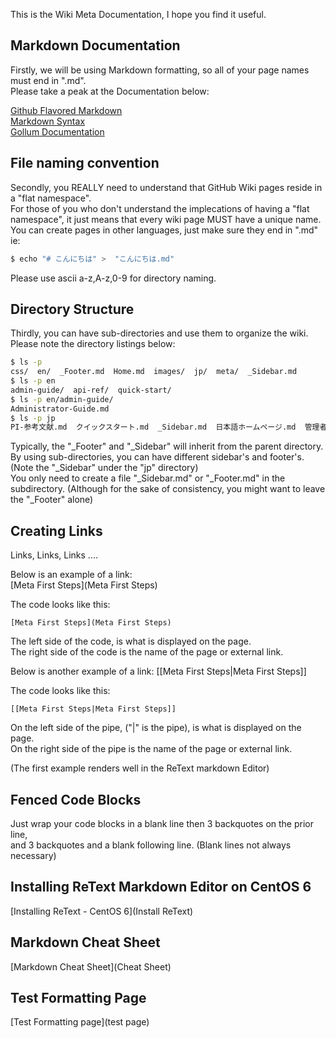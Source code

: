 This is the Wiki Meta Documentation, I hope you find it useful.

## Markdown Documentation
Firstly, we will be using Markdown formatting, so all of your page names must end in ".md".  
Please take a peak at the Documentation below:   
  
[Github Flavored Markdown](https://help.github.com/articles/github-flavored-markdown)  
[Markdown Syntax](http://daringfireball.net/projects/markdown/syntax)   
[Gollum Documentation](https://github.com/gollum/gollum/wiki)   

## File naming convention  
Secondly, you REALLY need to understand that GitHub Wiki pages reside in a "flat namespace".  
For those of you who don't understand the implecations of having a "flat namespace", it just means that every wiki page MUST have a unique name.  
You can create pages in other languages, just make sure they end in ".md" ie: 
 
```bash
$ echo "# こんにちは" >  "こんにちは.md"
```
Please use ascii a-z,A-z,0-9 for directory naming. 

## Directory Structure    
Thirdly, you can have sub-directories and use them to organize the wiki.   
Please note the directory listings below:  

```bash
$ ls -p
css/  en/  _Footer.md  Home.md  images/  jp/  meta/  _Sidebar.md
$ ls -p en
admin-guide/  api-ref/  quick-start/ 
$ ls -p en/admin-guide/
Administrator-Guide.md
$ ls -p jp
PI-参考文献.md  クイックスタート.md  _Sidebar.md  日本語ホームページ.md  管理者ガイド.md
```
  
Typically, the "_Footer" and "_Sidebar" will inherit from the parent directory.  
By using sub-directories, you can have different sidebar's and footer's.  
(Note the "_Sidebar" under the "jp" directory)  
You only need to create a file "_Sidebar.md" or "_Footer.md" in the subdirectory.
(Although for the sake of consistency, you might want to leave the "_Footer" alone)  

## Creating Links
Links, Links, Links ....  

Below is an example of a link:  
[Meta First Steps](Meta First Steps)  

The code looks like this:  

```
[Meta First Steps](Meta First Steps)
```

The left side of the code, is what is displayed on the page.  
The right side of the code is the name of the page or external link.
  
  
Below is another example of a link:
[[Meta First Steps|Meta First Steps]]  

The code looks like this:  

```
[[Meta First Steps|Meta First Steps]]
```
On the left side of the pipe, ("|" is the pipe), is what is displayed on the page.  
On the right side of the pipe is the name of the page or external link.

(The first example renders well in the ReText markdown Editor) 
## Fenced Code Blocks  
Just wrap your code blocks in a blank line then 3 backquotes on the prior line,  
and 3 backquotes and a blank following line. (Blank lines not always necessary)

## Installing ReText Markdown Editor on CentOS 6
[Installing ReText - CentOS 6](Install ReText)

## Markdown Cheat Sheet
[Markdown Cheat Sheet](Cheat Sheet)

## Test Formatting Page
[Test Formatting page](test page)



